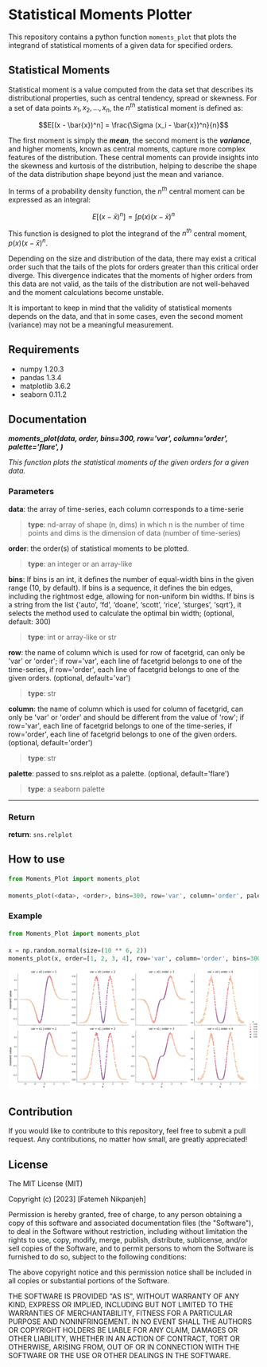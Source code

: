 # Statistical Moments Plotter

This repository contains a python function `moments_plot` that plots the integrand of statistical moments of a given data for specified orders.

## Statistical Moments

Statistical moment is a value computed from the data set that describes its distributional properties, such as central tendency, spread or skewness. For a set of data points ${x_1, x_2, ..., x_n}$, the $n^{th}$ statistical moment is defined as:

$$E[(x - \bar{x})^n] = \frac{\Sigma (x_i - \bar{x})^n}{n}$$ 

The first moment is simply the ***mean***, the second moment is the ***variance***, and higher moments, known as central moments, capture more complex features of the distribution. These central moments can provide insights into the skewness and kurtosis of the distribution, helping to describe the shape of the data distribution shape beyond just the mean and variance. 

In terms of a probability density function, the $n^{th}$ central moment can be expressed as an integral:

$$E[(x - \bar{x})^n] = \int{p(x)(x - \bar{x})^n}$$

This function is designed to plot the integrand of the $n^{th}$ central moment, $p(x)(x - \bar{x})^n$. 

Depending on the size and distribution of the data, there may exist a critical order such that the tails of the plots for orders greater than this critical order diverge. This divergence indicates that the moments of higher orders from this data are not valid, as the tails of the distribution are not well-behaved and the moment calculations become unstable.

It is important to keep in mind that the validity of statistical moments depends on the data, and that in some cases, even the second moment (variance) may not be a meaningful measurement.



## Requirements

* numpy 1.20.3
* pandas 1.3.4
* matplotlib 3.6.2
* seaborn 0.11.2

## Documentation

***moments_plot(data, order, bins=300, row='var', column='order', palette='flare', )***

*This function plots the statistical moments of the given orders for a given data.*

### Parameters

**data**: the array of time-series, each column corresponds to a time-serie
> **type**: nd-array of shape (n, dims) in which n is the number of time points and dims is the dimension of data (number of time-series)

**order**: the order(s) of statistical moments to be plotted.
> **type**: an integer or an array-like

 **bins**: If bins is an int, it defines the number of equal-width bins in the given range (10, by default). If bins is a sequence, it defines the bin edges, including the rightmost edge, allowing for non-uniform bin widths. If bins is a string from the list {‘auto’, ‘fd’, ‘doane’, ‘scott’, ‘rice’, ‘sturges’, ‘sqrt’}, it selects the method used to calculate the optimal bin width; (optional, default: 300)
 > **type**: int or array-like or str

**row**: the name of column which is used for row of facetgrid, can only be 'var' or 'order'; if row='var', each line of facetgrid belongs to one of the time-series, if row='order', each line of facetgrid belongs to one of the given orders. (optional, default='var')
> **type**: str

 **column**: the name of column which is used for column of facetgrid, can only be 'var' or 'order' and should be different from the value of 'row'; if row='var', each line of facetgrid belongs to one of the time-series, if row='order', each line of facetgrid belongs to one of the given orders. (optional, default='order')
> **type**: str

**palette**: passed to sns.relplot as a palette. (optional, default='flare')
> **type**: a seaborn palette 

---------------

### Return

**return**: `sns.relplot`

## How to use

```python
from Moments_Plot import moments_plot

moments_plot(<data>, <order>, bins=300, row='var', column='order', palette='flare')
```

### Example

```python
from Moments_Plot import moments_plot

x = np.random.normal(size=(10 ** 6, 2))
moments_plot(x, order=[1, 2, 3, 4], row='var', column='order', bins=300, palette='flare')
```
![example plot](img/example_plot.png)

## Contribution

If you would like to contribute to this repository, feel free to submit a pull request. Any contributions, no matter how small, are greatly appreciated!

## License

The MIT License (MIT)

Copyright (c) [2023] [Fatemeh Nikpanjeh]

Permission is hereby granted, free of charge, to any person obtaining a copy
of this software and associated documentation files (the "Software"), to deal
in the Software without restriction, including without limitation the rights
to use, copy, modify, merge, publish, distribute, sublicense, and/or sell
copies of the Software, and to permit persons to whom the Software is
furnished to do so, subject to the following conditions:

The above copyright notice and this permission notice shall be included in all
copies or substantial portions of the Software.

THE SOFTWARE IS PROVIDED "AS IS", WITHOUT WARRANTY OF ANY KIND, EXPRESS OR
IMPLIED, INCLUDING BUT NOT LIMITED TO THE WARRANTIES OF MERCHANTABILITY,
FITNESS FOR A PARTICULAR PURPOSE AND NONINFRINGEMENT. IN NO EVENT SHALL THE
AUTHORS OR COPYRIGHT HOLDERS BE LIABLE FOR ANY CLAIM, DAMAGES OR OTHER
LIABILITY, WHETHER IN AN ACTION OF CONTRACT, TORT OR OTHERWISE, ARISING FROM,
OUT OF OR IN CONNECTION WITH THE SOFTWARE OR THE USE OR OTHER DEALINGS IN THE
SOFTWARE.